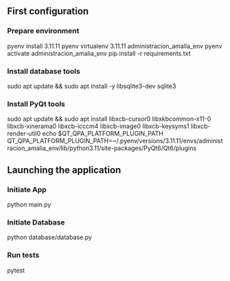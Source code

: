 <!-- Information about the project -->

## First configuration
### Prepare environment
pyenv install 3.11.11
pyenv virtualenv 3.11.11 administracion_amalia_env
pyenv activate administracion_amalia_env
pip install -r requirements.txt

### Install database tools
sudo apt update && sudo apt install -y libsqlite3-dev sqlite3

### Install PyQt tools
sudo apt update && sudo apt install libxcb-cursor0 libxkbcommon-x11-0 libxcb-xinerama0 libxcb-icccm4 libxcb-image0 libxcb-keysyms1 libxcb-render-util0
echo $QT_QPA_PLATFORM_PLUGIN_PATH
QT_QPA_PLATFORM_PLUGIN_PATH=~/.pyenv/versions/3.11.11/envs/administracion_amalia_env/lib/python3.11/site-packages/PyQt6/Qt6/plugins 



## Launching the application
### Initiate App
python main.py

### Initiate Database
python database/database.py

### Run tests
pytest

